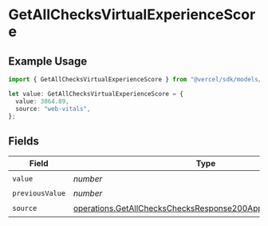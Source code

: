 # GetAllChecksVirtualExperienceScore

## Example Usage

```typescript
import { GetAllChecksVirtualExperienceScore } from "@vercel/sdk/models/operations";

let value: GetAllChecksVirtualExperienceScore = {
  value: 3864.89,
  source: "web-vitals",
};
```

## Fields

| Field                                                                                                                                          | Type                                                                                                                                           | Required                                                                                                                                       | Description                                                                                                                                    |
| ---------------------------------------------------------------------------------------------------------------------------------------------- | ---------------------------------------------------------------------------------------------------------------------------------------------- | ---------------------------------------------------------------------------------------------------------------------------------------------- | ---------------------------------------------------------------------------------------------------------------------------------------------- |
| `value`                                                                                                                                        | *number*                                                                                                                                       | :heavy_check_mark:                                                                                                                             | N/A                                                                                                                                            |
| `previousValue`                                                                                                                                | *number*                                                                                                                                       | :heavy_minus_sign:                                                                                                                             | N/A                                                                                                                                            |
| `source`                                                                                                                                       | [operations.GetAllChecksChecksResponse200ApplicationJSONSource](../../models/operations/getallcheckschecksresponse200applicationjsonsource.md) | :heavy_check_mark:                                                                                                                             | N/A                                                                                                                                            |
